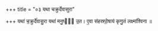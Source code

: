 +++
title = "०३ यथा चक्रुर्देवासुरा"

+++
यथा॑ च॒क्रुर्दे॑वासु॒रा यथा॑ मनु॒ष्या᳡ उ॒त। ए॒वा स॑हस्रपो॒षाय॑ कृणु॒तं लक्ष्मा॑श्विना ॥